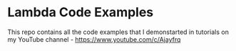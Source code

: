 # Lambda Code Examples
This repo contains all the code examples that I demonstarted in tutorials on my YouTube channel - https://www.youtube.com/c/Ajayfrq

